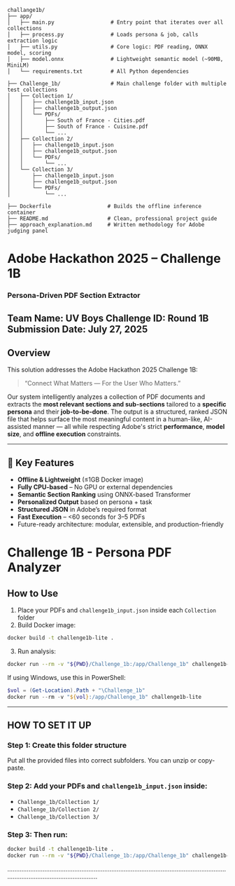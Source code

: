 ```text
challange1b/
├── app/
│   ├── main.py                  # Entry point that iterates over all collections
│   ├── process.py               # Loads persona & job, calls extraction logic
│   ├── utils.py                 # Core logic: PDF reading, ONNX model, scoring
│   ├── model.onnx               # Lightweight semantic model (~90MB, MiniLM)
│   └── requirements.txt         # All Python dependencies

├── Challenge_1b/                # Main challenge folder with multiple test collections
│   ├── Collection 1/
│   │   ├── challenge1b_input.json
│   │   ├── challenge1b_output.json
│   │   └── PDFs/
│   │       ├── South of France - Cities.pdf
│   │       ├── South of France - Cuisine.pdf
│   │       └── ...
│   ├── Collection 2/
│   │   ├── challenge1b_input.json
│   │   ├── challenge1b_output.json
│   │   └── PDFs/
│   │       └── ...
│   └── Collection 3/
│       ├── challenge1b_input.json
│       ├── challenge1b_output.json
│       └── PDFs/
│           └── ...

├── Dockerfile                  # Builds the offline inference container
├── README.md                   # Clean, professional project guide
├── approach_explanation.md     # Written methodology for Adobe judging panel
```


# Adobe Hackathon 2025 – Challenge 1B  
###  Persona-Driven PDF Section Extractor  
**Team Name**: UV Boys 
**Challenge ID**: Round 1B  
**Submission Date**: July 27, 2025  
---
##  Overview

This solution addresses the Adobe Hackathon 2025 Challenge 1B:  
> “Connect What Matters — For the User Who Matters.”

Our system intelligently analyzes a collection of PDF documents and extracts the **most relevant sections and sub-sections** tailored to a **specific persona** and their **job-to-be-done**. The output is a structured, ranked JSON file that helps surface the most meaningful content in a human-like, AI-assisted manner — all while respecting Adobe's strict **performance**, **model size**, and **offline execution** constraints.

---

## 🔧 Key Features

-  **Offline & Lightweight** (≤1GB Docker image)
-  **Fully CPU-based** – No GPU or external dependencies
-  **Semantic Section Ranking** using ONNX-based Transformer
-  **Personalized Output** based on persona + task
-  **Structured JSON** in Adobe’s required format
-  **Fast Execution** – <60 seconds for 3–5 PDFs
-  Future-ready architecture: modular, extensible, and production-friendly
# Challenge 1B - Persona PDF Analyzer

## How to Use

1.  Place your PDFs and `challenge1b_input.json` inside each `Collection` folder  
2.  Build Docker image:
   ```bash
   docker build -t challenge1b-lite .
   ```
3.  Run analysis:
   ```bash
   docker run --rm -v "${PWD}/Challenge_1b:/app/Challenge_1b" challenge1b-lite
   ```
 If using Windows, use this in PowerShell:

```powershell
$vol = (Get-Location).Path + "\Challenge_1b"
docker run --rm -v "${vol}:/app/Challenge_1b" challenge1b-lite
```

---

## HOW TO SET IT UP

### Step 1: Create this folder structure
Put all the provided files into correct subfolders. You can unzip or copy-paste.

### Step 2: Add your PDFs and `challenge1b_input.json` inside:
- `Challenge_1b/Collection 1/`
- `Challenge_1b/Collection 2/`
- `Challenge_1b/Collection 3/`

### Step 3: Then run:
```bash
docker build -t challenge1b-lite .
docker run --rm -v "${PWD}/Challenge_1b:/app/Challenge_1b" challenge1b-lite
```
...............................................................................................................................................................................
